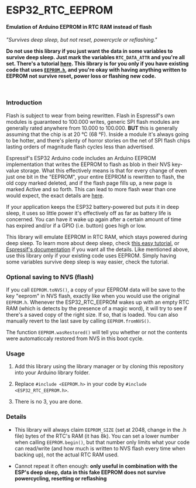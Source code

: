 # ESP32_RTC_EEPROM

#### Emulation of Arduino EEPROM in RTC RAM instead of flash

*"Survives deep sleep, but not reset, powercycle or reflashing."*

**Do not use this library if you just want the data in some variables to survive deep sleep. Just mark the variables `RTC_DATA_ATTR` and you're all set. There's a tutorial [here](https://randomnerdtutorials.com/esp32-deep-sleep-arduino-ide-wake-up-sources/). This library is for you only if you have existing code that uses [`EEPROM.h`](https://github.com/espressif/arduino-esp32/blob/master/libraries/EEPROM/src/EEPROM.h), and you're okay with having anything written to EEPROM not survive reset, power loss or flashing new code.**

&nbsp;

### Introduction

Flash is subject to wear from being rewritten. Flash in Espressif's own modules is guaranteed to 100.000 writes, generic SPI flash modules are generally rated anywhere from 10.000 to 100.000. **BUT** this is generally assuming that the chip is at 20 °C (68 °F). Inside a module it's always going to be hotter, and there's plenty of horror stories on the net of SPI flash chips lasting orders of magnitude flash cycles less than advertised.  

Espressif's ESP32 Arduino code includes an Arduino EEPROM implementation that writes the EEPROM to flash as blob in their NVS key-value storage. What this effectively means is that for every change of even just one bit in the "EEPROM", your entire EEPROM is rewritten to flash, the old copy marked deleted, and if the flash page fills up, a new page is marked Active and so forth. This can lead to more flash wear than one would expect, the exact details are [here](https://docs.espressif.com/projects/esp-idf/en/stable/esp32/api-reference/storage/nvs_flash.html#internals).

If your application keeps the ESP32 battery-powered but puts it in deep sleep, it uses so little power it's effectively off as far as battery life is concerned. You can have it wake up again after a certain amount of time has expired and/or if a GPIO (i.e. button) goes high or low.

This library will emulate EEPROM in RTC RAM, which stays powered during deep sleep. To learn more about deep sleep, check [this easy tutorial](https://randomnerdtutorials.com/esp32-deep-sleep-arduino-ide-wake-up-sources/), or [Espressif's documentation](https://docs.espressif.com/projects/esp-idf/en/v5.2/esp32s3/api-reference/system/sleep_modes.html) if you want all the details. Like mentioned above, use this library only if your existing code uses EEPROM. Simply having some variables survive deep sleep is way easier, check the tutorial.

### Optional saving to NVS (flash)

If you call `EEPROM.toNVS()`, a copy of your EEPROM data will be save to the key "eeprom" in NVS flash, exactly like when you would use the original `EEPROM.h`. Whenever the ESP32_RTC_EEPROM wakes up with an empty RTC RAM (which is detects by the presence of a magic word), it will try to see if there's a saved copy of the right size. If so, that is loaded. You can also manually revert to the last save by calling `EEPROM.fromNVS()`.

The function `EEPROM.wasRestored()` will tell you whether or not the contents were automaticcaly restored from NVS in this boot cycle.

### Usage

1. Add this library using the library manager or by cloning this repository into your Arduino library folder. 

2. Replace `#include <EEPROM.h>` in your code by `#include <ESP32_RTC_EEPROM.h>`.

3. There is no 3, you are done.

### Details

* This library will always claim `EEPROM_SIZE` (set at 2048, change in the .h file) bytes of the RTC's RAM (it has 8k). You can set a lower number when calling `EEPROM.begin()`, but that number only  limits what your code can read/write (and how much is written to NVS flash every time when backing up), not the actual RTC RAM used.

* Cannot repeat it often enough: **only useful in combination with the ESP's deep sleep, data in this fake EEPROM does not survive powercycling, resetting or reflashing** 
